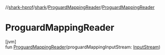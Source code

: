 //[shark-hprof](../../../index.md)/[shark](../index.md)/[ProguardMappingReader](index.md)/[ProguardMappingReader](-proguard-mapping-reader.md)

# ProguardMappingReader

[jvm]\
fun [ProguardMappingReader](-proguard-mapping-reader.md)(proguardMappingInputStream: [InputStream](https://docs.oracle.com/javase/8/docs/api/java/io/InputStream.html))
